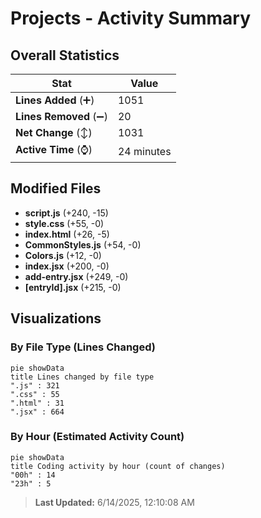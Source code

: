 # Projects - Activity Summary 

## Overall Statistics

| Stat                   | Value                                                             |
| ---------------------- | ----------------------------------------------------------------- |
| **Lines Added** (➕)   | 1051                                          |
| **Lines Removed** (➖) | 20                                        |
| **Net Change** (↕)    | 1031                |
| **Active Time** (⌚)   | 24 minutes |


## Modified Files
- **script.js** (+240, -15)
- **style.css** (+55, -0)
- **index.html** (+26, -5)
- **CommonStyles.js** (+54, -0)
- **Colors.js** (+12, -0)
- **index.jsx** (+200, -0)
- **add-entry.jsx** (+249, -0)
- **[entryId].jsx** (+215, -0)

## Visualizations

### By File Type (Lines Changed)

```mermaid
pie showData
title Lines changed by file type
".js" : 321
".css" : 55
".html" : 31
".jsx" : 664
```

### By Hour (Estimated Activity Count)

```mermaid
pie showData
title Coding activity by hour (count of changes)
"00h" : 14
"23h" : 5
```


> **Last Updated:** 6/14/2025, 12:10:08 AM